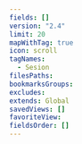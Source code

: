 ```yaml
---
fields: []
version: "2.4"
limit: 20
mapWithTag: true
icon: scroll
tagNames:
  - Sesion
filesPaths: 
bookmarksGroups: 
excludes: 
extends: Global
savedViews: []
favoriteView: 
fieldsOrder: []
---
```

